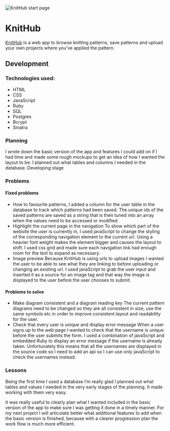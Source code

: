 ![KnitHub start page](https://i.imgur.com/0LwELAc.png)

# KnitHub
[KnitHub](https://knithub-1.herokuapp.com/) is a web app to browse knitting patterns, save patterns and upload your own projects where you’ve applied the pattern. 
## Development
### Technologies used:
- HTML
- CSS
- JavaScript
- Ruby
- SQL
- Postgres
- Bcrypt
- Sinatra

### Planning
I wrote down the basic version of the app and features I could add on if I had time and made some rough mockups to get an idea of how I wanted the layout to be. I planned out what tables and columns I needed in the database.
Developing stage
### Problems
#### Fixed problems
- How to favourite patterns,
I added a column for the user table in the database to track which patterns had been saved. The unique ids of the saved patterns are saved as a string that is then tuned into an array when the values need to be accessed or modified.  
- Highlight the current page in the navigation
To show which part of the website the user is currently in, I used javaScript to change the styling of the corresponding navigation element to the current url. Using a heavier font weight makes the element bigger and causes the layout to shift. I used css grid and made sure each navigation link had enough room for the text to expand as necessary. 
- Image preview
Because KnitHub is using urls to upload images I wanted the user to be able to see what they are linking to before uploading or changing an existing url. I used javaScript to grab the user input and inserted it as a source for an image tag and that way the image is displayed to the user before the user chooses to submit. 
 
#### Problems to solve
- Make diagram consistent and a diagram reading key 
The current pattern diagrams need to be changed so they are all consistent in size, use the same symbols etc in order to improve consistent layout and readability for the user. 
- Check that every user is unique and display error message 
When a user signs up to the web page I wanted to check that the username is unique before the user submits the form. I used a combination of javaScript and embedded Ruby to display an error message if the username is already taken. Unfortunately this means that all the usernames are displayed in the source code so I need to add an api so I can use only javaScript to check the usernames instead. 
### Lessons
Being the first time I used a database I’m really glad I planned out what tables and values I needed in the very early stages of the planning. It made working with them very easy. 

It was really useful to clearly plan what I wanted included in the basic version of the app to make sure I was getting it done in a timely manner. For my next project I will articulate better what additional features to add when the basic version is finished, because with a clearer progression plan the work flow is much more efficient. 
 
